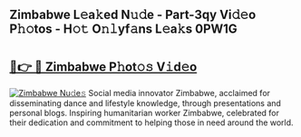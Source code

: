 ## Zimbabwe L𝚎a𝚔ed N𝚞𝚍e - Part-3qy Vi𝚍𝚎o P𝚑𝚘tos - H𝚘𝚝 O𝚗𝚕yf𝚊ns L𝚎a𝚔s 0PW1G

# <h2><a href="http://kfaan8b.oniu.top/?m=Zimbabwe">🔗👉 🔴 Zimbabwe P𝚑ot𝚘𝚜 V𝚒d𝚎o</a></h2>

[![Zimbabwe Nu𝚍e𝚜](https://i.imgur.com/0qMVB7G.gif)](http://kfaan8b.oniu.top/?m=Zimbabwe)
Social media innovator Zimbabwe, acclaimed for disseminating dance and lifestyle knowledge, through presentations and personal blogs. Inspiring humanitarian worker Zimbabwe, celebrated for their dedication and commitment to helping those in need around the world.  

